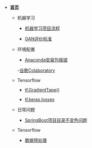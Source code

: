 <!-- docs/_sidebar.md -->

- **[首页](/README)**
      
    - 机器学习
        - [机器学习项目流程](/md/machineLearning/basic/1_机器学习项目流程)
        
        - [GAN评价标准](/md/machineLearning/gan/GAN评价标准)
            
    - 环境配置
        - [Anaconda安装包报错](/md/machineLearning/anaconda/anaconda安装包报错.md) 
        
        -[谷歌Colaboratory](/md/machineLearning/googleColab/谷歌Colaboratory.md)
        
    - Tensorflow   
        - [tf.GradientTape()](/md/machineLearning/tensorflow/tf.GradientTape())
        
        - [tf.keras.losses](/md/machineLearning/tensorflow/loss)

    - 日常问题
        - [SpringBoot项目目录不变色问题](/md/java/practise/springboot项目问题.md)

    - Tensorflow
        - [数据预处理](/md/machineLearning/expr/数据预处理.md)
